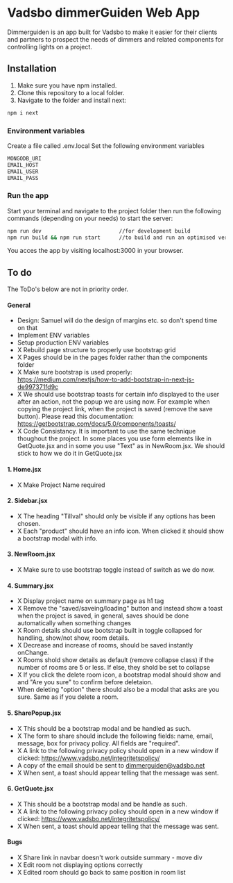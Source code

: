 # Vadsbo dimmerGuiden Web App
Dimmerguiden is an app built for Vadsbo to make it easier for their clients and partners to prospect the needs of dimmers and related components for controlling lights on a project.

## Installation
1. Make sure you have npm installed.
2. Clone this repository to a local folder.
3. Navigate to the folder and install next:
```bash
npm i next
```

### Environment variables

Create a file called .env.local
Set the following environment variables
```bash
MONGODB_URI
EMAIL_HOST
EMAIL_USER
EMAIL_PASS
```

### Run the app
Start your terminal and navigate to the project folder then run the following commands (depending on your needs) to start the server:
```bash
npm run dev                         //for development build
npm run build && npm run start      //to build and run an optimised version.
```

You acces the app by visiting localhost:3000 in your browser.

## To do
The ToDo's below are not in priority order.

#### General
- Design: Samuel will do the design of margins etc. so don't spend time on that
- Implement ENV variables
- Setup production ENV variables
- X Rebuild page structure to properly use bootstrap grid
- X Pages should be in the pages folder rather than the components folder
- X Make sure bootstrap is used properly: https://medium.com/nextjs/how-to-add-bootstrap-in-next-js-de997371fd9c
- X We should use bootstrap toasts for certain info displayed to the user after an action, not the popup we are using now. For example when copying the project link, when the project is saved (remove the save button). Please read this documentation: https://getbootstrap.com/docs/5.0/components/toasts/
- X Code Consistancy. It is important to use the same technique thoughout the project. In some places you use form elements like in GetQuote.jsx and in some you use "Text" as in NewRoom.jsx. We should stick to how we do it in GetQuote.jsx

#### 1. Home.jsx
- X Make Project Name required

#### 2. Sidebar.jsx
- X The heading "Tillval" should only be visible if any options has been chosen.
- X Each "product" should have an info icon. When clicked it should show a bootstrap modal with info. 

#### 3. NewRoom.jsx
- X Make sure to use bootstrap toggle instead of switch as we do now.

#### 4. Summary.jsx
- X Display project name on summary page as h1 tag
- X Remove the "saved/saveing/loading" button and instead show a toast when the project is saved, in general, saves should be done automatically when something changes
- X Room details should use bootstrap built in toggle collapsed for handling, show/not show, room details.
- X Decrease and increase of rooms, should be saved instantly onChange.
- X Rooms shold show details as default (remove collapse class) if the number of rooms are 5 or less. If else, they shold be set to collapse
- X If you click the delete room icon, a bootstrap modal should show and and "Are you sure" to confirm before deletaion.
- When deleting "option" there should also be a modal that asks are you sure. Same as if you delete a room.

#### 5. SharePopup.jsx
- X This should be a bootstrap modal and be handled as such.
- X The form to share should include the following fields: name, email, message, box for privacy policy. All fields are "required".
- X A link to the following privacy policy should open in a new window if clicked: https://www.vadsbo.net/integritetspolicy/
- A copy of the email should be sent to dimmerguiden@vadsbo.net
- X When sent, a toast should appear telling that the message was sent.

#### 6. GetQuote.jsx
- X This should be a bootstrap modal and be handle as such.
- X A link to the following privacy policy should open in a new window if clicked: https://www.vadsbo.net/integritetspolicy/
- X When sent, a toast should appear telling that the message was sent.

#### Bugs
- X Share link in navbar doesn't work outside summary - move div
- X Edit room not displaying options correctly
- X Edited room should go back to same position in room list